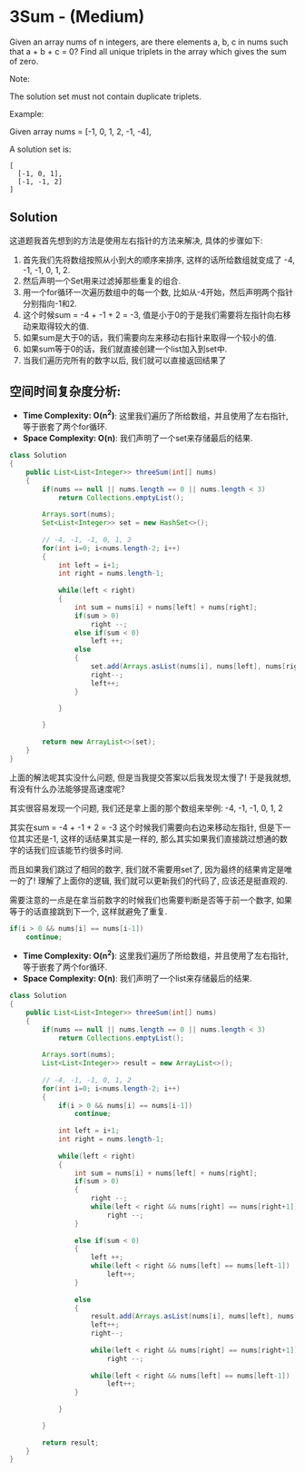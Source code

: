 # 3Sum - (Medium)

Given an array nums of n integers, are there elements a, b, c in nums such that a + b + c = 0? Find all unique triplets in the array which gives the sum of zero.

Note:

The solution set must not contain duplicate triplets.

Example:

Given array nums = [-1, 0, 1, 2, -1, -4],

A solution set is:
```
[
  [-1, 0, 1],
  [-1, -1, 2]
]
```

## Solution

这道题我首先想到的方法是使用左右指针的方法来解决, 具体的步骤如下:

1. 首先我们先将数组按照从小到大的顺序来排序, 这样的话所给数组就变成了 -4, -1, -1, 0, 1, 2.
2. 然后声明一个Set用来过滤掉那些重复的组合.
3. 用一个for循环一次遍历数组中的每一个数, 比如从-4开始，然后声明两个指针分别指向-1和2.
4. 这个时候sum = -4 + -1 + 2 = -3,  值是小于0的于是我们需要将左指针向右移动来取得较大的值.
5. 如果sum是大于0的话，我们需要向左来移动右指针来取得一个较小的值.
6. 如果sum等于0的话，我们就直接创建一个list加入到set中.
7. 当我们遍历完所有的数字以后, 我们就可以直接返回结果了

## 空间时间复杂度分析:

* **Time Complexity: O(n<sup>2</sup>)**: 这里我们遍历了所给数组，并且使用了左右指针, 等于嵌套了两个for循环.
* **Space Complexity: O(n)**: 我们声明了一个set来存储最后的结果.

```java
class Solution 
{
    public List<List<Integer>> threeSum(int[] nums) 
    {
        if(nums == null || nums.length == 0 || nums.length < 3)
            return Collections.emptyList();
        
        Arrays.sort(nums);
        Set<List<Integer>> set = new HashSet<>();
        
        // -4, -1, -1, 0, 1, 2
        for(int i=0; i<nums.length-2; i++)
        {
            int left = i+1;
            int right = nums.length-1;
            
            while(left < right)
            {
                int sum = nums[i] + nums[left] + nums[right];
                if(sum > 0)
                    right --;
                else if(sum < 0)
                    left ++;
                else
                {
                    set.add(Arrays.asList(nums[i], nums[left], nums[right]));
                    right--;
                    left++;
                }
                    
            }

        }
        
        return new ArrayList<>(set);
    }
}
```

上面的解法呢其实没什么问题, 但是当我提交答案以后我发现太慢了! 于是我就想, 有没有什么办法能够提高速度呢?

其实很容易发现一个问题, 我们还是拿上面的那个数组来举例: -4, -1, -1, 0, 1, 2

其实在sum = -4 + -1 + 2 = -3 这个时候我们需要向右边来移动左指针, 但是下一位其实还是-1, 这样的话结果其实是一样的, 那么其实如果我们直接跳过想通的数字的话我们应该能节约很多时间.

而且如果我们跳过了相同的数字, 我们就不需要用set了, 因为最终的结果肯定是唯一的了! 理解了上面你的逻辑, 我们就可以更新我们的代码了, 应该还是挺直观的.

需要注意的一点是在拿当前数字的时候我们也需要判断是否等于前一个数字, 如果等于的话直接跳到下一个, 这样就避免了重复.

```java
if(i > 0 && nums[i] == nums[i-1])
    continue;
```

* **Time Complexity: O(n<sup>2</sup>)**: 这里我们遍历了所给数组，并且使用了左右指针, 等于嵌套了两个for循环.
* **Space Complexity: O(n)**: 我们声明了一个list来存储最后的结果.

```java
class Solution 
{
    public List<List<Integer>> threeSum(int[] nums) 
    {
        if(nums == null || nums.length == 0 || nums.length < 3)
            return Collections.emptyList();
        
        Arrays.sort(nums);
        List<List<Integer>> result = new ArrayList<>();
        
        // -4, -1, -1, 0, 1, 2
        for(int i=0; i<nums.length-2; i++)
        {
            if(i > 0 && nums[i] == nums[i-1])
                continue;
            
            int left = i+1;
            int right = nums.length-1;
            
            while(left < right)
            {
                int sum = nums[i] + nums[left] + nums[right];
                if(sum > 0)
                {
                    right --;
                    while(left < right && nums[right] == nums[right+1])
                        right --;
                }
                    
                else if(sum < 0)
                {
                    left ++;
                    while(left < right && nums[left] == nums[left-1])
                        left++;
                }
                    
                else
                {
                    result.add(Arrays.asList(nums[i], nums[left], nums[right]));
                    left++;
                    right--;
                    
                    while(left < right && nums[right] == nums[right+1])
                        right --;
                    
                    while(left < right && nums[left] == nums[left-1])
                        left++;
                }
                    
            }

        }
        
        return result;
    }
}
```
